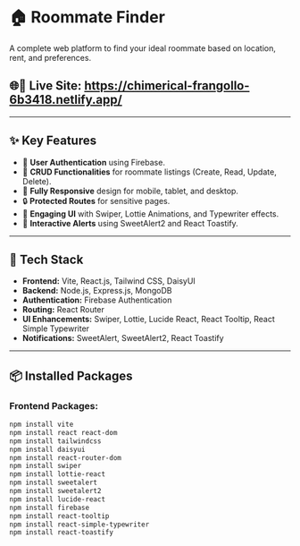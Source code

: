 # 🏠 Roommate Finder

A complete web platform to find your ideal roommate based on location, rent, and preferences.

## 🌐🔗 Live Site: https://chimerical-frangollo-6b3418.netlify.app/
---

## ✨ Key Features

- 🔐 **User Authentication** using Firebase.
- 📃 **CRUD Functionalities** for roommate listings (Create, Read, Update, Delete).
- 📱 **Fully Responsive** design for mobile, tablet, and desktop.
- 🔒 **Protected Routes** for sensitive pages.
- 🎨 **Engaging UI** with Swiper, Lottie Animations, and Typewriter effects.
- 🔔 **Interactive Alerts** using SweetAlert2 and React Toastify.

---

## 🧰 Tech Stack

- **Frontend:** Vite, React.js, Tailwind CSS, DaisyUI
- **Backend:** Node.js, Express.js, MongoDB
- **Authentication:** Firebase Authentication
- **Routing:** React Router
- **UI Enhancements:** Swiper, Lottie, Lucide React, React Tooltip, React Simple Typewriter
- **Notifications:** SweetAlert, SweetAlert2, React Toastify

---

## 📦 Installed Packages

### Frontend Packages:
```bash
npm install vite
npm install react react-dom
npm install tailwindcss 
npm install daisyui
npm install react-router-dom
npm install swiper
npm install lottie-react
npm install sweetalert
npm install sweetalert2
npm install lucide-react
npm install firebase
npm install react-tooltip
npm install react-simple-typewriter
npm install react-toastify
